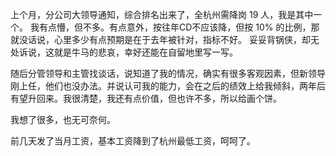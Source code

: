 上个月，分公司大领导通知，综合排名出来了，全杭州需降岗 19 人，我是其中一个。
我有点懵，但不多。有点意外，按往年CD不应该降，但按 10% 的比例，那就没话说，心里多少有点预期是在于去年被针对，指标不好。
妥妥背锅侠，却无处诉说，这就是牛马的悲哀，幸好还能在自留地里写一写。

随后分管领导和主管找谈话，说知道了我的情况，确实有很多客观因素，但新领导刚上任，他们也没办法。并说认可我的能力，会在之后的绩效上给我倾斜，两年后有望升回来。我很清楚，我还有点价值，但也许不多，所以给画个饼。

我想了很多，也无可奈何。

前几天发了当月工资，基本工资降到了杭州最低工资，呵呵了。